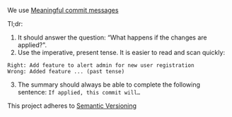 We use [Meaningful commit messages](https://reflectoring.io/meaningful-commit-messages/)

Tl;dr:
1. It should answer the question: “What happens if the changes are applied?".
2. Use the imperative, present tense. It is easier to read and scan quickly:
```
Right: Add feature to alert admin for new user registration
Wrong: Added feature ... (past tense)
```
3. The summary should always be able to complete the following sentence:
`If applied, this commit will… `

This project adheres to [Semantic Versioning](https://semver.org/spec/v2.0.0.html)